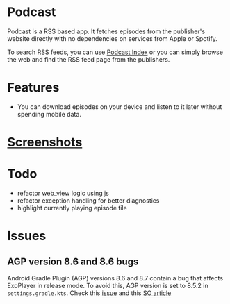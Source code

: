 # Podcast

Podcast is a RSS based app. It fetches episodes from the publisher's
website directly with no dependencies on services from Apple or Spotify. 

To search RSS feeds, you can use [Podcast Index][podcastindex] or you can
simply browse the web and find the RSS feed page from the publishers. 

# Features

- You can download episodes on your device and listen to it later without
spending mobile data.

# [Screenshots][screenshots]

# Todo

- refactor web_view logic using js
- refactor exception handling for better diagnostics
- highlight currently playing episode tile

# Issues

## AGP version 8.6 and 8.6 bugs
Android Gradle Plugin (AGP) versions 8.6 and 8.7 contain a bug that affects
ExoPlayer in release mode. To avoid this, AGP version is set to 8.5.2 in
`settings.gradle.kts`. 
Check this [issue][agp_issue]
and this [SO article][so_agp_issue]


[podcastindex]: https://podcastindex.org/
[screenshots]: screenshots
[agp_issue]: https://github.com/ryanheise/just_audio/issues/1468
[so_agp_issue]: https://stackoverflow.com/questions/79616421/problems-with-playlist-not-loading-in-just-audio-app